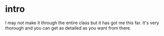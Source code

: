 # intro
I may not make it through the entire class
but it has got me this far.
It's very thorough and you can 
get as detailed as you want
from there.
